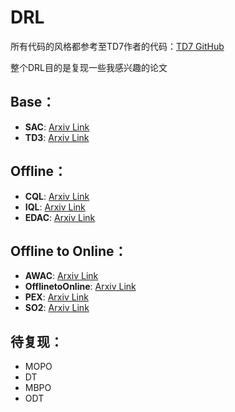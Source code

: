 # DRL

所有代码的风格都参考至TD7作者的代码：[TD7 GitHub](https://github.com/sfujim/TD7)

整个DRL目的是复现一些我感兴趣的论文

## Base：
- **SAC**: [Arxiv Link](http://arxiv.org/abs/1801.01290)
- **TD3**: [Arxiv Link](http://arxiv.org/abs/1802.09477)

## Offline：
- **CQL**: [Arxiv Link](http://arxiv.org/abs/2006.04779)
- **IQL**: [Arxiv Link](http://arxiv.org/abs/2110.06169)
- **EDAC**: [Arxiv Link](http://arxiv.org/abs/2110.01548)

## Offline to Online：
- **AWAC**: [Arxiv Link](http://arxiv.org/abs/2006.09359)
- **OfflinetoOnline**: [Arxiv Link](http://arxiv.org/abs/2107.00591)
- **PEX**: [Arxiv Link](http://arxiv.org/abs/2302.00935)
- **SO2**: [Arxiv Link](http://arxiv.org/abs/2312.07685)

## 待复现：
- MOPO
- DT
- MBPO
- ODT







